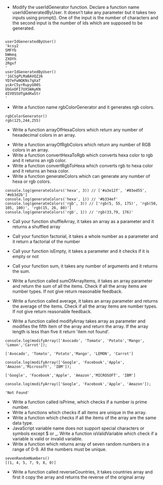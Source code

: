 - Modify the userIdGenerator function. Declare a function name userIdGeneratedByUser. It doesn’t take any parameter but it takes two inputs using prompt(). One of the input is the number of characters and the second input is the number of ids which are supposed to be generated.

```

userIdGeneratedByUser()
'kcsy2
SMFYb
bWmeq
ZXOYh
2Rgxf
'
userIdGeneratedByUser()
'1GCSgPLMaBAVQZ26
YD7eFwNQKNs7qXaT
ycArC5yrRupyG00S
UbGxOFI7UXSWAyKN
dIV0SSUTgAdKwStr
'
```

- Write a function name rgbColorGenerator and it generates rgb colors.

```
rgbColorGenerator()
rgb(125,244,255)
```

- Write a function arrayOfHexaColors which return any number of hexadecimal colors in an array.

* Write a function arrayOfRgbColors which return any number of RGB colors in an array.
* Write a function convertHexaToRgb which converts hexa color to rgb and it returns an rgb color.
* Write a function convertRgbToHexa which converts rgb to hexa color and it returns an hexa color.
* Write a function generateColors which can generate any number of hexa or rgb colors.

```
console.log(generateColors('hexa', 3)) // ['#a3e12f', '#03ed55', '#eb3d2b']
console.log(generateColors('hexa', 1)) // '#b334ef'
console.log(generateColors('rgb', 3)) // ['rgb(5, 55, 175)', 'rgb(50, 105, 100)', 'rgb(15, 26, 80)']
console.log(generateColors('rgb', 1)) // 'rgb(33,79, 176)'
```

- Call your function shuffleArray, it takes an array as a parameter and it returns a shuffled array

- Call your function factorial, it takes a whole number as a parameter and it return a factorial of the number
- Call your function isEmpty, it takes a parameter and it checks if it is empty or not
- Call your function sum, it takes any number of arguments and it returns the sum.
- Write a function called sumOfArrayItems, it takes an array parameter and return the sum of all the items. Check if all the array items are number types. If not give return reasonable feedback.
- Write a function called average, it takes an array parameter and returns the average of the items. Check if all the array items are number types. If not give return reasonable feedback.
- Write a function called modifyArray takes array as parameter and modifies the fifth item of the array and return the array. If the array length is less than five it return 'item not found'.

```
console.log(modifyArray(['Avocado', 'Tomato', 'Potato','Mango', 'Lemon','Carrot']);

['Avocado', 'Tomato', 'Potato','Mango', 'LEMON', 'Carrot']

console.log(modifyArray(['Google', 'Facebook','Apple', 'Amazon','Microsoft', 'IBM']);

['Google', 'Facebook','Apple', 'Amazon','MICROSOFT', 'IBM']

console.log(modifyArray(['Google', 'Facebook','Apple', 'Amazon']);

'Not Found'
```

- Write a function called isPrime, which checks if a number is prime number.
- Write a functions which checks if all items are unique in the array.
- Write a function which checks if all the items of the array are the same data type.
- JavaScript variable name does not support special characters or symbols except \$ or \_. Write a function isValidVariable which check if a variable is valid or invalid variable.
- Write a function which returns array of seven random numbers in a range of 0-9. All the numbers must be unique.

```
sevenRandomNumbers()
[(1, 4, 5, 7, 9, 8, 0)]
```

- Write a function called reverseCountries, it takes countries array and first it copy the array and returns the reverse of the original array
